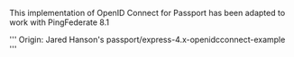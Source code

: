 
This implementation of OpenID Connect for Passport has been adapted to work with PingFederate 8.1

'''
Origin: Jared Hanson's passport/express-4.x-openidcconnect-example
'''
